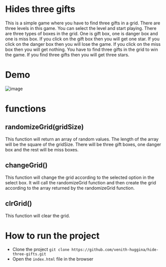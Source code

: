 # Hides three gifts

This is a simple game where you have to find three gifts in a grid. There are three levels in this game. You can select the level and start playing. There are three types of boxes in the grid. One is gift box, one is danger box and one is miss box. If you click on the gift box then you will get one star. If you click on the danger box then you will lose the game. If you click on the miss box then you will get nothing. You have to find three gifts in the grid to win the game. If you find three gifts then you will get three stars.

# Demo
![image](https://user-images.githubusercontent.com/84177920/198501831-0a3eb329-8121-4cc3-b3f1-89745e669115.png)

# functions

## randomizeGrid(gridSize)

This function will return an array of random values. The length of the array will be the square of the gridSize. There will be three gift boxes, one danger box and the rest will be miss boxes.

## changeGrid()

This function will change the grid according to the selected option in the select box. It will call the randomizeGrid function and then create the grid according to the array returned by the randomizeGrid function.

## clrGrid()

This function will clear the grid.

# How to run the project

- Clone the project `git clone https://github.com/venith-huggina/hide-three-gifts.git`
- Open the `index.html` file in the browser



